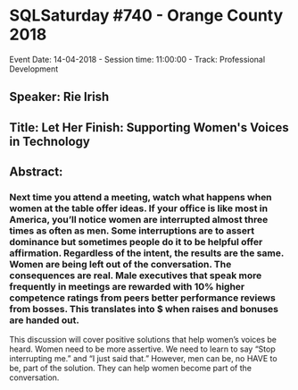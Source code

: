 # SQLSaturday #740 - Orange County 2018
Event Date: 14-04-2018 - Session time: 11:00:00 - Track: Professional Development
## Speaker: Rie Irish
## Title: Let Her Finish: Supporting Women's Voices in Technology
## Abstract:
### Next time you attend a meeting, watch what happens when women at the table offer ideas. If your office is like most in America, you’ll notice women are interrupted almost three times as often as men. Some interruptions are to assert dominance but sometimes people do it to be helpful  offer affirmation. Regardless of the intent, the results are the same. Women are being left out of the conversation. The consequences are real. Male executives that speak more frequently in meetings are rewarded with 10% higher competence ratings from peers  better performance reviews from bosses. This translates into $ when raises and bonuses are handed out.
 This discussion will cover positive solutions that help women’s voices be heard. Women need to be more assertive. We need to learn to say “Stop interrupting me.” and “I just said that.” However, men can be, no HAVE to be, part of the solution. They can help women become part of the conversation.
